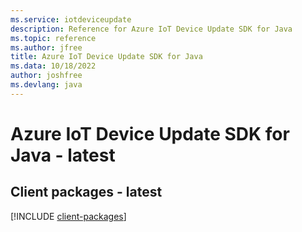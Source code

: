 ```yaml
---
ms.service: iotdeviceupdate
description: Reference for Azure IoT Device Update SDK for Java
ms.topic: reference
ms.author: jfree
title: Azure IoT Device Update SDK for Java
ms.data: 10/18/2022
author: joshfree
ms.devlang: java
---
```

# Azure IoT Device Update SDK for Java - latest

## Client packages - latest
[!INCLUDE [client-packages](iot-device-update-client-index.md)]